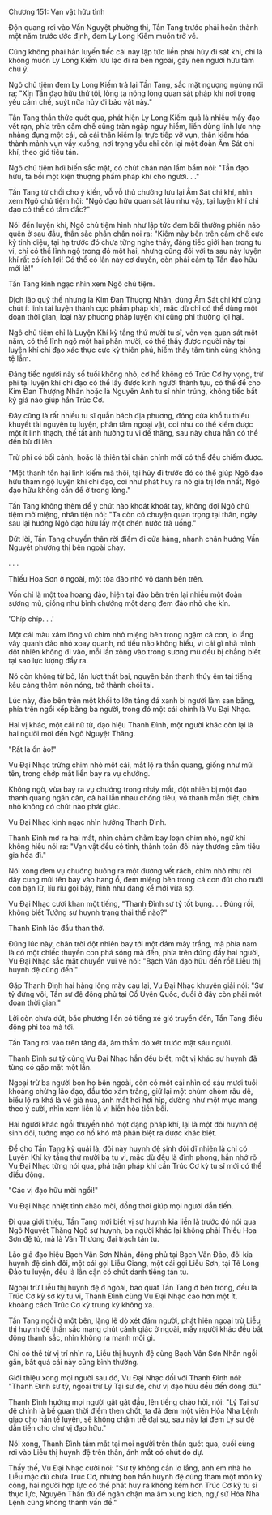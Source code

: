 




Chương 151: Vạn vật hữu tình


Độn quang rơi vào Vấn Nguyệt phường thị, Tần Tang trước phải hoàn thành một năm trước ước định, đem Ly Long Kiếm muốn trở về.

Cũng không phải hắn luyến tiếc cái này lập tức liền phải hủy đi sát khí, chỉ là không muốn Ly Long Kiếm lưu lạc đi ra bên ngoài, gây nên người hữu tâm chú ý.

Ngô chủ tiệm đem Ly Long Kiếm trả lại Tần Tang, sắc mặt ngượng ngùng nói ra: "Xin Tần đạo hữu thứ tội, lòng ta nóng lòng quan sát pháp khí nơi trọng yếu cấm chế, suýt nữa hủy đi bảo vật này."

Tần Tang thần thức quét qua, phát hiện Ly Long Kiếm quả là nhiều mấy đạo vết rạn, phía trên cấm chế cũng tràn ngập nguy hiểm, liền dùng linh lực nhẹ nhàng đụng một cái, cả cái thân kiếm lại trực tiếp vỡ vụn, thân kiếm hóa thành mảnh vụn vẩy xuống, nơi trọng yếu chỉ còn lại một đoàn Âm Sát chi khí, theo gió tiêu tán.

Ngô chủ tiệm hơi biến sắc mặt, có chút chán nản lẩm bẩm nói: "Tần đạo hữu, ta bồi một kiện thượng phẩm pháp khí cho ngươi. . ."

Tần Tang từ chối cho ý kiến, vỗ vỗ thủ chưởng lưu lại Âm Sát chi khí, nhìn xem Ngô chủ tiệm hỏi: "Ngô đạo hữu quan sát lâu như vậy, tại luyện khí chi đạo có thể có tâm đắc?"

Nói đến luyện khí, Ngô chủ tiệm hình như lập tức đem bồi thường phiền não quên ở sau đầu, thần sắc phấn chấn nói ra: "Kiếm này bên trên cấm chế cực kỳ tinh diệu, tại hạ trước đó chưa từng nghe thấy, đáng tiếc giới hạn trong tu vi, chỉ có thể lĩnh ngộ trong đó một hai, nhưng cũng đối với ta sau này luyện khí rất có ích lợi! Có thể có lần này cơ duyên, còn phải cảm tạ Tần đạo hữu mới là!"

Tần Tang kinh ngạc nhìn xem Ngô chủ tiệm.

Dịch lão quỷ thế nhưng là Kim Đan Thượng Nhân, dùng Âm Sát chi khí cùng chút ít linh tài luyện thành cực phẩm pháp khí, mặc dù chỉ có thể dùng một đoạn thời gian, loại này phương pháp luyện khí cũng phi thường lợi hại.

Ngô chủ tiệm chỉ là Luyện Khí kỳ tầng thứ mười tu sĩ, vẻn vẹn quan sát một năm, có thể lĩnh ngộ một hai phần mười, có thể thấy được người này tại luyện khí chi đạo xác thực cực kỳ thiên phú, hiếm thấy tâm tính cũng không tệ lắm.

Đáng tiếc người này số tuổi không nhỏ, cơ hồ không có Trúc Cơ hy vọng, trừ phi tại luyện khí chi đạo có thể lấy được kinh người thành tựu, có thể để cho Kim Đan Thượng Nhân hoặc là Nguyên Anh tu sĩ nhìn trúng, không tiếc bất kỳ giá nào giúp hắn Trúc Cơ.

Đây cũng là rất nhiều tu sĩ quẫn bách địa phương, đóng cửa khổ tu thiếu khuyết tài nguyên tu luyện, phân tâm ngoại vật, coi như có thể kiếm được một ít linh thạch, thế tất ảnh hưởng tu vi đề thăng, sau này chưa hẳn có thể đền bù đi lên.

Trừ phi có bối cảnh, hoặc là thiên tài chân chính mới có thể đều chiếm được.

"Một thanh tổn hại linh kiếm mà thôi, tại hủy đi trước đó có thể giúp Ngô đạo hữu tham ngộ luyện khí chi đạo, coi như phát huy ra nó giá trị lớn nhất, Ngô đạo hữu không cần để ở trong lòng."

Tần Tang không thèm để ý chút nào khoát khoát tay, không đợi Ngô chủ tiệm mở miệng, nhân tiện nói: "Ta còn có chuyện quan trọng tại thân, ngày sau lại hướng Ngô đạo hữu lấy một chén nước trà uống."

Dứt lời, Tần Tang chuyển thân rời điếm đi cửa hàng, nhanh chân hướng Vấn Nguyệt phường thị bên ngoài chạy.

. . .

Thiếu Hoa Sơn ở ngoài, một tòa đảo nhỏ vô danh bên trên.

Vốn chỉ là một tòa hoang đảo, hiện tại đảo bên trên lại nhiều một đoàn sương mù, giống như bình chướng một dạng đem đảo nhỏ che kín.

'Chíp chíp. . .'

Một cái màu xám lông vũ chim nhỏ miệng bên trong ngậm cá con, lo lắng vây quanh đảo nhỏ xoay quanh, nó tiểu não không hiểu, vì cái gì nhà mình đột nhiên không đi vào, mỗi lần xông vào trong sương mù đều bị chẳng biết tại sao lực lượng đẩy ra.

Nó còn không từ bỏ, lần lượt thất bại, nguyên bản thanh thúy êm tai tiếng kêu càng thêm nôn nóng, trở thành chói tai.

Lúc này, đảo bên trên một khối to lớn tảng đá xanh bị người làm san bằng, phía trên ngồi xếp bằng ba người, trong đó một cái chính là Vu Đại Nhạc.

Hai vị khác, một cái nữ tử, đạo hiệu Thanh Đình, một người khác còn lại là hai người mời đến Ngô Nguyệt Thăng.

"Rất là ồn ào!"

Vu Đại Nhạc trừng chim nhỏ một cái, mắt lộ ra thần quang, giống như mũi tên, trong chớp mắt liền bay ra vụ chướng.

Không ngờ, vừa bay ra vụ chướng trong nháy mắt, đột nhiên bị một đạo thanh quang ngăn cản, cả hai lẫn nhau chống tiêu, vô thanh mẫn diệt, chim nhỏ không có chút nào phát giác.

Vu Đại Nhạc kinh ngạc nhìn hướng Thanh Đình.

Thanh Đình mở ra hai mắt, nhìn chằm chằm bay loạn chim nhỏ, ngữ khí không hiểu nói ra: "Vạn vật đều có tình, thành toàn đôi này thương cảm tiểu gia hỏa đi."

Nói xong đem vụ chướng buông ra một đường vết rách, chim nhỏ như rời dây cung mũi tên bay vào hang ổ, đem miệng bên trong cá con đút cho nuôi con bạn lữ, líu ríu gọi bậy, hình như đang kể mới vừa sợ.

Vu Đại Nhạc cười khan một tiếng, "Thanh Đình sư tỷ tốt bụng. . . Đúng rồi, không biết Tưởng sư huynh trạng thái thế nào?"

Thanh Đình lắc đầu than thở.

Đúng lúc này, chân trời đột nhiên bay tới một đám mây trắng, mà phía nam là có một chiếc thuyền con phá sóng mà đến, phía trên đứng đấy hai người, Vu Đại Nhạc sắc mặt chuyển vui vẻ nói: "Bạch Vân đạo hữu đến rồi! Liễu thị huynh đệ cũng đến."

Gặp Thanh Đình hai hàng lông mày cau lại, Vu Đại Nhạc khuyên giải nói: "Sư tỷ đừng vội, Tần sư đệ động phủ tại Cổ Uyên Quốc, đuổi ở đây còn phải một đoạn thời gian."

Lời còn chưa dứt, bắc phương liền có tiếng xé gió truyền đến, Tần Tang điều động phi toa mà tới.

Tần Tang rơi vào trên tảng đá, âm thầm dò xét trước mặt sáu người.

Thanh Đình sư tỷ cùng Vu Đại Nhạc hắn đều biết, một vị khác sư huynh đã từng có gặp mặt một lần.

Ngoại trừ ba người bọn họ bên ngoài, còn có một cái nhìn có sáu mươi tuổi khoảng chừng lão đạo, đầu tóc xám trắng, giữ lại một chùm chòm râu dê, biểu lộ ra khá là vẻ già nua, ánh mắt hơi hơi híp, dường như một mực mang theo ý cười, nhìn xem liền là vị hiền hòa tiền bối.

Hai người khác ngồi thuyền nhỏ một dạng pháp khí, lại là một đôi huynh đệ sinh đôi, tướng mạo cơ hồ khó mà phân biệt ra được khác biệt.

Để cho Tần Tang kỳ quái là, đôi này huynh đệ sinh đôi dĩ nhiên là chỉ có Luyện Khí kỳ tầng thứ mười ba tu vi, mặc dù đều là đỉnh phong, hắn nhớ rõ Vu Đại Nhạc từng nói qua, phá trận pháp khí cần Trúc Cơ kỳ tu sĩ mới có thể điều động.

"Các vị đạo hữu mời ngồi!"

Vu Đại Nhạc nhiệt tình chào mời, đồng thời giúp mọi người dẫn tiến.

Đi qua giới thiệu, Tần Tang mới biết vị sư huynh kia liền là trước đó nói qua Ngô Nguyệt Thăng Ngô sư huynh, ba người khác lại không phải Thiếu Hoa Sơn đệ tử, mà là Vân Thương đại trạch tán tu.

Lão giả đạo hiệu Bạch Vân Sơn Nhân, động phủ tại Bạch Vân Đảo, đôi kia huynh đệ sinh đôi, một cái gọi Liễu Giang, một cái gọi Liễu Sơn, tại Tê Long Đảo tu luyện, đều là lân cận có chút danh tiếng tán tu.

Ngoại trừ Liễu thị huynh đệ ở ngoài, bao quát Tần Tang ở bên trong, đều là Trúc Cơ kỳ sơ kỳ tu vi, Thanh Đình cùng Vu Đại Nhạc cao hơn một ít, khoảng cách Trúc Cơ kỳ trung kỳ không xa.

Tần Tang ngồi ở một bên, lặng lẽ dò xét đám người, phát hiện ngoại trừ Liễu thị huynh đệ thần sắc mang chút cảnh giác ở ngoài, mấy người khác đều bất động thanh sắc, nhìn không ra manh mối gì.

Chỉ có thể từ vị trí nhìn ra, Liễu thị huynh đệ cùng Bạch Vân Sơn Nhân ngồi gần, bất quá cái này cũng bình thường.

Giới thiệu xong mọi người sau đó, Vu Đại Nhạc đối với Thanh Đình nói: "Thanh Đình sư tỷ, ngoại trừ Lý Tại sư đệ, chư vị đạo hữu đều đến đông đủ."

Thanh Đình hướng mọi người gật gật đầu, lên tiếng chào hỏi, nói: "Lý Tại sư đệ chính là bế quan thời điểm then chốt, ta đã đem một viên Hỏa Nha Lệnh giao cho hắn tế luyện, sẽ không chậm trễ đại sự, sau này lại đem Lý sư đệ dẫn tiến cho chư vị đạo hữu."

Nói xong, Thanh Đình tầm mắt tại mọi người trên thân quét qua, cuối cùng rơi vào Liễu thị huynh đệ trên thân, ánh mắt có chút do dự.

Thấy thế, Vu Đại Nhạc cười nói: "Sư tỷ không cần lo lắng, anh em nhà họ Liễu mặc dù chưa Trúc Cơ, nhưng bọn hắn huynh đệ cùng tham một môn kỳ công, hai người hợp lực có thể phát huy ra không kém hơn Trúc Cơ kỳ tu sĩ thực lực, Nguyên Thần đủ để ngăn chặn ma âm xung kích, ngự sử Hỏa Nha Lệnh cũng không thành vấn đề."




